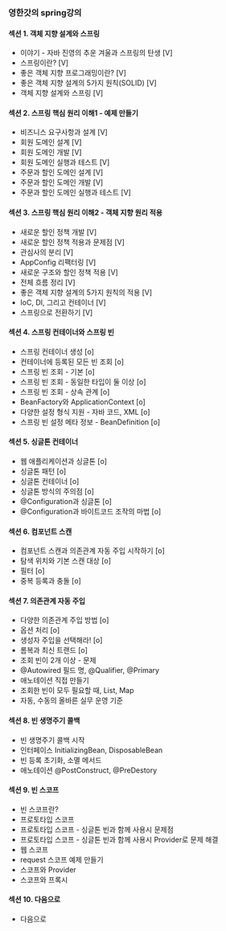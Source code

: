 ### 영한갓의 spring강의

#### 섹션 1. 객체 지향 설계와 스프링
- 이야기 - 자바 진영의 추운 겨울과 스프링의 탄생 [V]
- 스프링이란? [V]
- 좋은 객체 지향 프로그래밍이란? [V]
- 좋은 객체 지향 설계의 5가지 원칙(SOLID) [V]
- 객체 지향 설계와 스프링 [V]

#### 섹션 2. 스프링 핵심 원리 이해1 - 예제 만들기
- 비즈니스 요구사항과 설계 [V]
- 회원 도메인 설계 [V]
- 회원 도메인 개발 [V]
- 회원 도메인 실행과 테스트 [V]
- 주문과 할인 도메인 설계 [V]
- 주문과 할인 도메인 개발 [V]
- 주문과 할인 도메인 실행과 테스트 [V]

#### 섹션 3. 스프링 핵심 원리 이해2 - 객체 지향 원리 적용
- 새로운 할인 정책 개발 [V]
- 새로운 할인 정책 적용과 문제점 [V]
- 관심사의 분리 [V]
- AppConfig 리팩터링 [V]
- 새로운 구조와 할인 정책 적용 [V]
- 전체 흐름 정리 [V]
- 좋은 객체 지향 설계의 5가지 원칙의 적용 [V]
- IoC, DI, 그리고 컨테이너 [V]
- 스프링으로 전환하기 [V]

#### 섹션 4. 스프링 컨테이너와 스프링 빈
- 스프링 컨테이너 생성 [o]
- 컨테이너에 등록된 모든 빈 조회 [o]
- 스프링 빈 조회 - 기본 [o]
- 스프링 빈 조회 - 동일한 타입이 둘 이상 [o]
- 스프링 빈 조회 - 상속 관계 [o]
- BeanFactory와 ApplicationContext [o]
- 다양한 설정 형식 지원 - 자바 코드, XML [o]
- 스프링 빈 설정 메타 정보 - BeanDefinition [o]

#### 섹션 5. 싱글톤 컨테이너
- 웹 애플리케이션과 싱글톤 [o]
- 싱글톤 패턴 [o]
- 싱글톤 컨테이너 [o]
- 싱글톤 방식의 주의점 [o]
- @Configuration과 싱글톤 [o]
- @Configuration과 바이트코드 조작의 마법 [o]

#### 섹션 6. 컴포넌트 스캔
- 컴포넌트 스캔과 의존관계 자동 주입 시작하기 [o]
- 탐색 위치와 기본 스캔 대상 [o]
- 필터 [o]
- 중복 등록과 충돌 [o]

#### 섹션 7. 의존관계 자동 주입
- 다양한 의존관계 주입 방법 [o]
- 옵션 처리 [o]
- 생성자 주입을 선택해라! [o]
- 롬복과 최신 트랜드 [o]
- 조회 빈이 2개 이상 - 문제
- @Autowired 필드 명, @Qualifier, @Primary
- 애노테이션 직접 만들기
- 조회한 빈이 모두 필요할 때, List, Map
- 자동, 수동의 올바른 실무 운영 기준

#### 섹션 8. 빈 생명주기 콜백
- 빈 생명주기 콜백 시작
- 인터페이스 InitializingBean, DisposableBean
- 빈 등록 초기화, 소멸 메서드
- 애노테이션 @PostConstruct, @PreDestory

#### 섹션 9. 빈 스코프
- 빈 스코프란?
- 프로토타입 스코프
- 프로토타입 스코프 - 싱글톤 빈과 함께 사용시 문제점
- 프로토타입 스코프 - 싱글톤 빈과 함께 사용시 Provider로 문제 해결
- 웹 스코프
- request 스코프 예제 만들기
- 스코프와 Provider
- 스코프와 프록시

#### 섹션 10. 다음으로
- 다음으로
